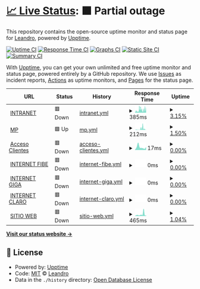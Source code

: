 # [📈 Live Status](https://lgimenezdev.github.io/samsanet/): <!--live status--> **🟧 Partial outage**

This repository contains the open-source uptime monitor and status page for [Leandro](https://demo.upptime.js.org), powered by [Upptime](https://github.com/upptime/upptime).

[![Uptime CI](https://github.com/lgimenezdev/samsanet/workflows/Uptime%20CI/badge.svg)](https://github.com/lgimenezdev/samsanet/actions?query=workflow%3A%22Uptime+CI%22)
[![Response Time CI](https://github.com/lgimenezdev/samsanet/workflows/Response%20Time%20CI/badge.svg)](https://github.com/lgimenezdev/samsanet/actions?query=workflow%3A%22Response+Time+CI%22)
[![Graphs CI](https://github.com/lgimenezdev/samsanet/workflows/Graphs%20CI/badge.svg)](https://github.com/lgimenezdev/samsanet/actions?query=workflow%3A%22Graphs+CI%22)
[![Static Site CI](https://github.com/lgimenezdev/samsanet/workflows/Static%20Site%20CI/badge.svg)](https://github.com/lgimenezdev/samsanet/actions?query=workflow%3A%22Static+Site+CI%22)
[![Summary CI](https://github.com/lgimenezdev/samsanet/workflows/Summary%20CI/badge.svg)](https://github.com/lgimenezdev/samsanet/actions?query=workflow%3A%22Summary+CI%22)

With [Upptime](https://upptime.js.org), you can get your own unlimited and free uptime monitor and status page, powered entirely by a GitHub repository. We use [Issues](https://github.com/lgimenezdev/samsanet/issues) as incident reports, [Actions](https://github.com/lgimenezdev/samsanet/actions) as uptime monitors, and [Pages](https://demo.upptime.js.org) for the status page.

<!--start: status pages-->
<!-- This summary is generated by Upptime (https://github.com/upptime/upptime) -->
<!-- Do not edit this manually, your changes will be overwritten -->
<!-- prettier-ignore -->
| URL | Status | History | Response Time | Uptime |
| --- | ------ | ------- | ------------- | ------ |
| <img alt="" src="https://icons.duckduckgo.com/ip3/intranet.samsa.com.ar.ico" height="13"> [INTRANET](https://intranet.samsa.com.ar) | 🟥 Down | [intranet.yml](https://github.com/lgimenezdev/samsanet/commits/HEAD/history/intranet.yml) | <details><summary><img alt="Response time graph" src="./graphs/intranet/response-time-week.png" height="20"> 385ms</summary><br><a href="https://lgimenezdev.github.io/samsanet/history/intranet"><img alt="Response time 656" src="https://img.shields.io/endpoint?url=https%3A%2F%2Fraw.githubusercontent.com%2Flgimenezdev%2Fsamsanet%2FHEAD%2Fapi%2Fintranet%2Fresponse-time.json"></a><br><a href="https://lgimenezdev.github.io/samsanet/history/intranet"><img alt="24-hour response time 428" src="https://img.shields.io/endpoint?url=https%3A%2F%2Fraw.githubusercontent.com%2Flgimenezdev%2Fsamsanet%2FHEAD%2Fapi%2Fintranet%2Fresponse-time-day.json"></a><br><a href="https://lgimenezdev.github.io/samsanet/history/intranet"><img alt="7-day response time 385" src="https://img.shields.io/endpoint?url=https%3A%2F%2Fraw.githubusercontent.com%2Flgimenezdev%2Fsamsanet%2FHEAD%2Fapi%2Fintranet%2Fresponse-time-week.json"></a><br><a href="https://lgimenezdev.github.io/samsanet/history/intranet"><img alt="30-day response time 303" src="https://img.shields.io/endpoint?url=https%3A%2F%2Fraw.githubusercontent.com%2Flgimenezdev%2Fsamsanet%2FHEAD%2Fapi%2Fintranet%2Fresponse-time-month.json"></a><br><a href="https://lgimenezdev.github.io/samsanet/history/intranet"><img alt="1-year response time 365" src="https://img.shields.io/endpoint?url=https%3A%2F%2Fraw.githubusercontent.com%2Flgimenezdev%2Fsamsanet%2FHEAD%2Fapi%2Fintranet%2Fresponse-time-year.json"></a></details> | <details><summary><a href="https://lgimenezdev.github.io/samsanet/history/intranet">3.15%</a></summary><a href="https://lgimenezdev.github.io/samsanet/history/intranet"><img alt="All-time uptime 95.94%" src="https://img.shields.io/endpoint?url=https%3A%2F%2Fraw.githubusercontent.com%2Flgimenezdev%2Fsamsanet%2FHEAD%2Fapi%2Fintranet%2Fuptime.json"></a><br><a href="https://lgimenezdev.github.io/samsanet/history/intranet"><img alt="24-hour uptime 22.06%" src="https://img.shields.io/endpoint?url=https%3A%2F%2Fraw.githubusercontent.com%2Flgimenezdev%2Fsamsanet%2FHEAD%2Fapi%2Fintranet%2Fuptime-day.json"></a><br><a href="https://lgimenezdev.github.io/samsanet/history/intranet"><img alt="7-day uptime 3.15%" src="https://img.shields.io/endpoint?url=https%3A%2F%2Fraw.githubusercontent.com%2Flgimenezdev%2Fsamsanet%2FHEAD%2Fapi%2Fintranet%2Fuptime-week.json"></a><br><a href="https://lgimenezdev.github.io/samsanet/history/intranet"><img alt="30-day uptime 8.68%" src="https://img.shields.io/endpoint?url=https%3A%2F%2Fraw.githubusercontent.com%2Flgimenezdev%2Fsamsanet%2FHEAD%2Fapi%2Fintranet%2Fuptime-month.json"></a><br><a href="https://lgimenezdev.github.io/samsanet/history/intranet"><img alt="1-year uptime 88.87%" src="https://img.shields.io/endpoint?url=https%3A%2F%2Fraw.githubusercontent.com%2Flgimenezdev%2Fsamsanet%2FHEAD%2Fapi%2Fintranet%2Fuptime-year.json"></a></details>
| <img alt="" src="https://icons.duckduckgo.com/ip3/intranet.samsa.com.ar.ico" height="13"> [MP](https://intranet.samsa.com.ar/mp/) | 🟩 Up | [mp.yml](https://github.com/lgimenezdev/samsanet/commits/HEAD/history/mp.yml) | <details><summary><img alt="Response time graph" src="./graphs/mp/response-time-week.png" height="20"> 212ms</summary><br><a href="https://lgimenezdev.github.io/samsanet/history/mp"><img alt="Response time 178" src="https://img.shields.io/endpoint?url=https%3A%2F%2Fraw.githubusercontent.com%2Flgimenezdev%2Fsamsanet%2FHEAD%2Fapi%2Fmp%2Fresponse-time.json"></a><br><a href="https://lgimenezdev.github.io/samsanet/history/mp"><img alt="24-hour response time 275" src="https://img.shields.io/endpoint?url=https%3A%2F%2Fraw.githubusercontent.com%2Flgimenezdev%2Fsamsanet%2FHEAD%2Fapi%2Fmp%2Fresponse-time-day.json"></a><br><a href="https://lgimenezdev.github.io/samsanet/history/mp"><img alt="7-day response time 212" src="https://img.shields.io/endpoint?url=https%3A%2F%2Fraw.githubusercontent.com%2Flgimenezdev%2Fsamsanet%2FHEAD%2Fapi%2Fmp%2Fresponse-time-week.json"></a><br><a href="https://lgimenezdev.github.io/samsanet/history/mp"><img alt="30-day response time 119" src="https://img.shields.io/endpoint?url=https%3A%2F%2Fraw.githubusercontent.com%2Flgimenezdev%2Fsamsanet%2FHEAD%2Fapi%2Fmp%2Fresponse-time-month.json"></a><br><a href="https://lgimenezdev.github.io/samsanet/history/mp"><img alt="1-year response time 143" src="https://img.shields.io/endpoint?url=https%3A%2F%2Fraw.githubusercontent.com%2Flgimenezdev%2Fsamsanet%2FHEAD%2Fapi%2Fmp%2Fresponse-time-year.json"></a></details> | <details><summary><a href="https://lgimenezdev.github.io/samsanet/history/mp">1.50%</a></summary><a href="https://lgimenezdev.github.io/samsanet/history/mp"><img alt="All-time uptime 95.26%" src="https://img.shields.io/endpoint?url=https%3A%2F%2Fraw.githubusercontent.com%2Flgimenezdev%2Fsamsanet%2FHEAD%2Fapi%2Fmp%2Fuptime.json"></a><br><a href="https://lgimenezdev.github.io/samsanet/history/mp"><img alt="24-hour uptime 10.52%" src="https://img.shields.io/endpoint?url=https%3A%2F%2Fraw.githubusercontent.com%2Flgimenezdev%2Fsamsanet%2FHEAD%2Fapi%2Fmp%2Fuptime-day.json"></a><br><a href="https://lgimenezdev.github.io/samsanet/history/mp"><img alt="7-day uptime 1.50%" src="https://img.shields.io/endpoint?url=https%3A%2F%2Fraw.githubusercontent.com%2Flgimenezdev%2Fsamsanet%2FHEAD%2Fapi%2Fmp%2Fuptime-week.json"></a><br><a href="https://lgimenezdev.github.io/samsanet/history/mp"><img alt="30-day uptime 8.30%" src="https://img.shields.io/endpoint?url=https%3A%2F%2Fraw.githubusercontent.com%2Flgimenezdev%2Fsamsanet%2FHEAD%2Fapi%2Fmp%2Fuptime-month.json"></a><br><a href="https://lgimenezdev.github.io/samsanet/history/mp"><img alt="1-year uptime 86.99%" src="https://img.shields.io/endpoint?url=https%3A%2F%2Fraw.githubusercontent.com%2Flgimenezdev%2Fsamsanet%2FHEAD%2Fapi%2Fmp%2Fuptime-year.json"></a></details>
| <img alt="" src="https://icons.duckduckgo.com/ip3/intranet.samsa.com.ar.ico" height="13"> [Acceso Clientes](https://intranet.samsa.com.ar/apex/f?p=1000) | 🟥 Down | [acceso-clientes.yml](https://github.com/lgimenezdev/samsanet/commits/HEAD/history/acceso-clientes.yml) | <details><summary><img alt="Response time graph" src="./graphs/acceso-clientes/response-time-week.png" height="20"> 17ms</summary><br><a href="https://lgimenezdev.github.io/samsanet/history/acceso-clientes"><img alt="Response time 1346" src="https://img.shields.io/endpoint?url=https%3A%2F%2Fraw.githubusercontent.com%2Flgimenezdev%2Fsamsanet%2FHEAD%2Fapi%2Facceso-clientes%2Fresponse-time.json"></a><br><a href="https://lgimenezdev.github.io/samsanet/history/acceso-clientes"><img alt="24-hour response time 17" src="https://img.shields.io/endpoint?url=https%3A%2F%2Fraw.githubusercontent.com%2Flgimenezdev%2Fsamsanet%2FHEAD%2Fapi%2Facceso-clientes%2Fresponse-time-day.json"></a><br><a href="https://lgimenezdev.github.io/samsanet/history/acceso-clientes"><img alt="7-day response time 17" src="https://img.shields.io/endpoint?url=https%3A%2F%2Fraw.githubusercontent.com%2Flgimenezdev%2Fsamsanet%2FHEAD%2Fapi%2Facceso-clientes%2Fresponse-time-week.json"></a><br><a href="https://lgimenezdev.github.io/samsanet/history/acceso-clientes"><img alt="30-day response time 14" src="https://img.shields.io/endpoint?url=https%3A%2F%2Fraw.githubusercontent.com%2Flgimenezdev%2Fsamsanet%2FHEAD%2Fapi%2Facceso-clientes%2Fresponse-time-month.json"></a><br><a href="https://lgimenezdev.github.io/samsanet/history/acceso-clientes"><img alt="1-year response time 733" src="https://img.shields.io/endpoint?url=https%3A%2F%2Fraw.githubusercontent.com%2Flgimenezdev%2Fsamsanet%2FHEAD%2Fapi%2Facceso-clientes%2Fresponse-time-year.json"></a></details> | <details><summary><a href="https://lgimenezdev.github.io/samsanet/history/acceso-clientes">0.00%</a></summary><a href="https://lgimenezdev.github.io/samsanet/history/acceso-clientes"><img alt="All-time uptime 69.75%" src="https://img.shields.io/endpoint?url=https%3A%2F%2Fraw.githubusercontent.com%2Flgimenezdev%2Fsamsanet%2FHEAD%2Fapi%2Facceso-clientes%2Fuptime.json"></a><br><a href="https://lgimenezdev.github.io/samsanet/history/acceso-clientes"><img alt="24-hour uptime 0.00%" src="https://img.shields.io/endpoint?url=https%3A%2F%2Fraw.githubusercontent.com%2Flgimenezdev%2Fsamsanet%2FHEAD%2Fapi%2Facceso-clientes%2Fuptime-day.json"></a><br><a href="https://lgimenezdev.github.io/samsanet/history/acceso-clientes"><img alt="7-day uptime 0.00%" src="https://img.shields.io/endpoint?url=https%3A%2F%2Fraw.githubusercontent.com%2Flgimenezdev%2Fsamsanet%2FHEAD%2Fapi%2Facceso-clientes%2Fuptime-week.json"></a><br><a href="https://lgimenezdev.github.io/samsanet/history/acceso-clientes"><img alt="30-day uptime 7.96%" src="https://img.shields.io/endpoint?url=https%3A%2F%2Fraw.githubusercontent.com%2Flgimenezdev%2Fsamsanet%2FHEAD%2Fapi%2Facceso-clientes%2Fuptime-month.json"></a><br><a href="https://lgimenezdev.github.io/samsanet/history/acceso-clientes"><img alt="1-year uptime 20.51%" src="https://img.shields.io/endpoint?url=https%3A%2F%2Fraw.githubusercontent.com%2Flgimenezdev%2Fsamsanet%2FHEAD%2Fapi%2Facceso-clientes%2Fuptime-year.json"></a></details>
| <img alt="" src="https://icons.duckduckgo.com/ip3/null.ico" height="13"> [INTERNET FIBE](fibertel.samsa.com.ar) | 🟥 Down | [internet-fibe.yml](https://github.com/lgimenezdev/samsanet/commits/HEAD/history/internet-fibe.yml) | <details><summary><img alt="Response time graph" src="./graphs/internet-fibe/response-time-week.png" height="20"> 0ms</summary><br><a href="https://lgimenezdev.github.io/samsanet/history/internet-fibe"><img alt="Response time 2013" src="https://img.shields.io/endpoint?url=https%3A%2F%2Fraw.githubusercontent.com%2Flgimenezdev%2Fsamsanet%2FHEAD%2Fapi%2Finternet-fibe%2Fresponse-time.json"></a><br><a href="https://lgimenezdev.github.io/samsanet/history/internet-fibe"><img alt="24-hour response time 0" src="https://img.shields.io/endpoint?url=https%3A%2F%2Fraw.githubusercontent.com%2Flgimenezdev%2Fsamsanet%2FHEAD%2Fapi%2Finternet-fibe%2Fresponse-time-day.json"></a><br><a href="https://lgimenezdev.github.io/samsanet/history/internet-fibe"><img alt="7-day response time 0" src="https://img.shields.io/endpoint?url=https%3A%2F%2Fraw.githubusercontent.com%2Flgimenezdev%2Fsamsanet%2FHEAD%2Fapi%2Finternet-fibe%2Fresponse-time-week.json"></a><br><a href="https://lgimenezdev.github.io/samsanet/history/internet-fibe"><img alt="30-day response time 0" src="https://img.shields.io/endpoint?url=https%3A%2F%2Fraw.githubusercontent.com%2Flgimenezdev%2Fsamsanet%2FHEAD%2Fapi%2Finternet-fibe%2Fresponse-time-month.json"></a><br><a href="https://lgimenezdev.github.io/samsanet/history/internet-fibe"><img alt="1-year response time 1554" src="https://img.shields.io/endpoint?url=https%3A%2F%2Fraw.githubusercontent.com%2Flgimenezdev%2Fsamsanet%2FHEAD%2Fapi%2Finternet-fibe%2Fresponse-time-year.json"></a></details> | <details><summary><a href="https://lgimenezdev.github.io/samsanet/history/internet-fibe">0.00%</a></summary><a href="https://lgimenezdev.github.io/samsanet/history/internet-fibe"><img alt="All-time uptime 44.10%" src="https://img.shields.io/endpoint?url=https%3A%2F%2Fraw.githubusercontent.com%2Flgimenezdev%2Fsamsanet%2FHEAD%2Fapi%2Finternet-fibe%2Fuptime.json"></a><br><a href="https://lgimenezdev.github.io/samsanet/history/internet-fibe"><img alt="24-hour uptime 0.00%" src="https://img.shields.io/endpoint?url=https%3A%2F%2Fraw.githubusercontent.com%2Flgimenezdev%2Fsamsanet%2FHEAD%2Fapi%2Finternet-fibe%2Fuptime-day.json"></a><br><a href="https://lgimenezdev.github.io/samsanet/history/internet-fibe"><img alt="7-day uptime 0.00%" src="https://img.shields.io/endpoint?url=https%3A%2F%2Fraw.githubusercontent.com%2Flgimenezdev%2Fsamsanet%2FHEAD%2Fapi%2Finternet-fibe%2Fuptime-week.json"></a><br><a href="https://lgimenezdev.github.io/samsanet/history/internet-fibe"><img alt="30-day uptime 7.96%" src="https://img.shields.io/endpoint?url=https%3A%2F%2Fraw.githubusercontent.com%2Flgimenezdev%2Fsamsanet%2FHEAD%2Fapi%2Finternet-fibe%2Fuptime-month.json"></a><br><a href="https://lgimenezdev.github.io/samsanet/history/internet-fibe"><img alt="1-year uptime 2.53%" src="https://img.shields.io/endpoint?url=https%3A%2F%2Fraw.githubusercontent.com%2Flgimenezdev%2Fsamsanet%2FHEAD%2Fapi%2Finternet-fibe%2Fuptime-year.json"></a></details>
| <img alt="" src="https://icons.duckduckgo.com/ip3/null.ico" height="13"> [INTERNET GIGA](gigared.samsa.com.ar) | 🟥 Down | [internet-giga.yml](https://github.com/lgimenezdev/samsanet/commits/HEAD/history/internet-giga.yml) | <details><summary><img alt="Response time graph" src="./graphs/internet-giga/response-time-week.png" height="20"> 0ms</summary><br><a href="https://lgimenezdev.github.io/samsanet/history/internet-giga"><img alt="Response time 0" src="https://img.shields.io/endpoint?url=https%3A%2F%2Fraw.githubusercontent.com%2Flgimenezdev%2Fsamsanet%2FHEAD%2Fapi%2Finternet-giga%2Fresponse-time.json"></a><br><a href="https://lgimenezdev.github.io/samsanet/history/internet-giga"><img alt="24-hour response time 0" src="https://img.shields.io/endpoint?url=https%3A%2F%2Fraw.githubusercontent.com%2Flgimenezdev%2Fsamsanet%2FHEAD%2Fapi%2Finternet-giga%2Fresponse-time-day.json"></a><br><a href="https://lgimenezdev.github.io/samsanet/history/internet-giga"><img alt="7-day response time 0" src="https://img.shields.io/endpoint?url=https%3A%2F%2Fraw.githubusercontent.com%2Flgimenezdev%2Fsamsanet%2FHEAD%2Fapi%2Finternet-giga%2Fresponse-time-week.json"></a><br><a href="https://lgimenezdev.github.io/samsanet/history/internet-giga"><img alt="30-day response time 0" src="https://img.shields.io/endpoint?url=https%3A%2F%2Fraw.githubusercontent.com%2Flgimenezdev%2Fsamsanet%2FHEAD%2Fapi%2Finternet-giga%2Fresponse-time-month.json"></a><br><a href="https://lgimenezdev.github.io/samsanet/history/internet-giga"><img alt="1-year response time 0" src="https://img.shields.io/endpoint?url=https%3A%2F%2Fraw.githubusercontent.com%2Flgimenezdev%2Fsamsanet%2FHEAD%2Fapi%2Finternet-giga%2Fresponse-time-year.json"></a></details> | <details><summary><a href="https://lgimenezdev.github.io/samsanet/history/internet-giga">0.00%</a></summary><a href="https://lgimenezdev.github.io/samsanet/history/internet-giga"><img alt="All-time uptime 0.85%" src="https://img.shields.io/endpoint?url=https%3A%2F%2Fraw.githubusercontent.com%2Flgimenezdev%2Fsamsanet%2FHEAD%2Fapi%2Finternet-giga%2Fuptime.json"></a><br><a href="https://lgimenezdev.github.io/samsanet/history/internet-giga"><img alt="24-hour uptime 0.00%" src="https://img.shields.io/endpoint?url=https%3A%2F%2Fraw.githubusercontent.com%2Flgimenezdev%2Fsamsanet%2FHEAD%2Fapi%2Finternet-giga%2Fuptime-day.json"></a><br><a href="https://lgimenezdev.github.io/samsanet/history/internet-giga"><img alt="7-day uptime 0.00%" src="https://img.shields.io/endpoint?url=https%3A%2F%2Fraw.githubusercontent.com%2Flgimenezdev%2Fsamsanet%2FHEAD%2Fapi%2Finternet-giga%2Fuptime-week.json"></a><br><a href="https://lgimenezdev.github.io/samsanet/history/internet-giga"><img alt="30-day uptime 7.96%" src="https://img.shields.io/endpoint?url=https%3A%2F%2Fraw.githubusercontent.com%2Flgimenezdev%2Fsamsanet%2FHEAD%2Fapi%2Finternet-giga%2Fuptime-month.json"></a><br><a href="https://lgimenezdev.github.io/samsanet/history/internet-giga"><img alt="1-year uptime 0.00%" src="https://img.shields.io/endpoint?url=https%3A%2F%2Fraw.githubusercontent.com%2Flgimenezdev%2Fsamsanet%2FHEAD%2Fapi%2Finternet-giga%2Fuptime-year.json"></a></details>
| <img alt="" src="https://icons.duckduckgo.com/ip3/null.ico" height="13"> [INTERNET CLARO](claro.samsa.com.ar) | 🟥 Down | [internet-claro.yml](https://github.com/lgimenezdev/samsanet/commits/HEAD/history/internet-claro.yml) | <details><summary><img alt="Response time graph" src="./graphs/internet-claro/response-time-week.png" height="20"> 0ms</summary><br><a href="https://lgimenezdev.github.io/samsanet/history/internet-claro"><img alt="Response time 584" src="https://img.shields.io/endpoint?url=https%3A%2F%2Fraw.githubusercontent.com%2Flgimenezdev%2Fsamsanet%2FHEAD%2Fapi%2Finternet-claro%2Fresponse-time.json"></a><br><a href="https://lgimenezdev.github.io/samsanet/history/internet-claro"><img alt="24-hour response time 0" src="https://img.shields.io/endpoint?url=https%3A%2F%2Fraw.githubusercontent.com%2Flgimenezdev%2Fsamsanet%2FHEAD%2Fapi%2Finternet-claro%2Fresponse-time-day.json"></a><br><a href="https://lgimenezdev.github.io/samsanet/history/internet-claro"><img alt="7-day response time 0" src="https://img.shields.io/endpoint?url=https%3A%2F%2Fraw.githubusercontent.com%2Flgimenezdev%2Fsamsanet%2FHEAD%2Fapi%2Finternet-claro%2Fresponse-time-week.json"></a><br><a href="https://lgimenezdev.github.io/samsanet/history/internet-claro"><img alt="30-day response time 0" src="https://img.shields.io/endpoint?url=https%3A%2F%2Fraw.githubusercontent.com%2Flgimenezdev%2Fsamsanet%2FHEAD%2Fapi%2Finternet-claro%2Fresponse-time-month.json"></a><br><a href="https://lgimenezdev.github.io/samsanet/history/internet-claro"><img alt="1-year response time 580" src="https://img.shields.io/endpoint?url=https%3A%2F%2Fraw.githubusercontent.com%2Flgimenezdev%2Fsamsanet%2FHEAD%2Fapi%2Finternet-claro%2Fresponse-time-year.json"></a></details> | <details><summary><a href="https://lgimenezdev.github.io/samsanet/history/internet-claro">0.00%</a></summary><a href="https://lgimenezdev.github.io/samsanet/history/internet-claro"><img alt="All-time uptime 37.66%" src="https://img.shields.io/endpoint?url=https%3A%2F%2Fraw.githubusercontent.com%2Flgimenezdev%2Fsamsanet%2FHEAD%2Fapi%2Finternet-claro%2Fuptime.json"></a><br><a href="https://lgimenezdev.github.io/samsanet/history/internet-claro"><img alt="24-hour uptime 0.00%" src="https://img.shields.io/endpoint?url=https%3A%2F%2Fraw.githubusercontent.com%2Flgimenezdev%2Fsamsanet%2FHEAD%2Fapi%2Finternet-claro%2Fuptime-day.json"></a><br><a href="https://lgimenezdev.github.io/samsanet/history/internet-claro"><img alt="7-day uptime 0.00%" src="https://img.shields.io/endpoint?url=https%3A%2F%2Fraw.githubusercontent.com%2Flgimenezdev%2Fsamsanet%2FHEAD%2Fapi%2Finternet-claro%2Fuptime-week.json"></a><br><a href="https://lgimenezdev.github.io/samsanet/history/internet-claro"><img alt="30-day uptime 7.96%" src="https://img.shields.io/endpoint?url=https%3A%2F%2Fraw.githubusercontent.com%2Flgimenezdev%2Fsamsanet%2FHEAD%2Fapi%2Finternet-claro%2Fuptime-month.json"></a><br><a href="https://lgimenezdev.github.io/samsanet/history/internet-claro"><img alt="1-year uptime 17.35%" src="https://img.shields.io/endpoint?url=https%3A%2F%2Fraw.githubusercontent.com%2Flgimenezdev%2Fsamsanet%2FHEAD%2Fapi%2Finternet-claro%2Fuptime-year.json"></a></details>
| <img alt="" src="https://icons.duckduckgo.com/ip3/samsa.com.ar.ico" height="13"> [SITIO WEB](https://samsa.com.ar) | 🟥 Down | [sitio-web.yml](https://github.com/lgimenezdev/samsanet/commits/HEAD/history/sitio-web.yml) | <details><summary><img alt="Response time graph" src="./graphs/sitio-web/response-time-week.png" height="20"> 465ms</summary><br><a href="https://lgimenezdev.github.io/samsanet/history/sitio-web"><img alt="Response time 653" src="https://img.shields.io/endpoint?url=https%3A%2F%2Fraw.githubusercontent.com%2Flgimenezdev%2Fsamsanet%2FHEAD%2Fapi%2Fsitio-web%2Fresponse-time.json"></a><br><a href="https://lgimenezdev.github.io/samsanet/history/sitio-web"><img alt="24-hour response time 576" src="https://img.shields.io/endpoint?url=https%3A%2F%2Fraw.githubusercontent.com%2Flgimenezdev%2Fsamsanet%2FHEAD%2Fapi%2Fsitio-web%2Fresponse-time-day.json"></a><br><a href="https://lgimenezdev.github.io/samsanet/history/sitio-web"><img alt="7-day response time 465" src="https://img.shields.io/endpoint?url=https%3A%2F%2Fraw.githubusercontent.com%2Flgimenezdev%2Fsamsanet%2FHEAD%2Fapi%2Fsitio-web%2Fresponse-time-week.json"></a><br><a href="https://lgimenezdev.github.io/samsanet/history/sitio-web"><img alt="30-day response time 305" src="https://img.shields.io/endpoint?url=https%3A%2F%2Fraw.githubusercontent.com%2Flgimenezdev%2Fsamsanet%2FHEAD%2Fapi%2Fsitio-web%2Fresponse-time-month.json"></a><br><a href="https://lgimenezdev.github.io/samsanet/history/sitio-web"><img alt="1-year response time 504" src="https://img.shields.io/endpoint?url=https%3A%2F%2Fraw.githubusercontent.com%2Flgimenezdev%2Fsamsanet%2FHEAD%2Fapi%2Fsitio-web%2Fresponse-time-year.json"></a></details> | <details><summary><a href="https://lgimenezdev.github.io/samsanet/history/sitio-web">1.04%</a></summary><a href="https://lgimenezdev.github.io/samsanet/history/sitio-web"><img alt="All-time uptime 95.98%" src="https://img.shields.io/endpoint?url=https%3A%2F%2Fraw.githubusercontent.com%2Flgimenezdev%2Fsamsanet%2FHEAD%2Fapi%2Fsitio-web%2Fuptime.json"></a><br><a href="https://lgimenezdev.github.io/samsanet/history/sitio-web"><img alt="24-hour uptime 7.29%" src="https://img.shields.io/endpoint?url=https%3A%2F%2Fraw.githubusercontent.com%2Flgimenezdev%2Fsamsanet%2FHEAD%2Fapi%2Fsitio-web%2Fuptime-day.json"></a><br><a href="https://lgimenezdev.github.io/samsanet/history/sitio-web"><img alt="7-day uptime 1.04%" src="https://img.shields.io/endpoint?url=https%3A%2F%2Fraw.githubusercontent.com%2Flgimenezdev%2Fsamsanet%2FHEAD%2Fapi%2Fsitio-web%2Fuptime-week.json"></a><br><a href="https://lgimenezdev.github.io/samsanet/history/sitio-web"><img alt="30-day uptime 8.19%" src="https://img.shields.io/endpoint?url=https%3A%2F%2Fraw.githubusercontent.com%2Flgimenezdev%2Fsamsanet%2FHEAD%2Fapi%2Fsitio-web%2Fuptime-month.json"></a><br><a href="https://lgimenezdev.github.io/samsanet/history/sitio-web"><img alt="1-year uptime 88.97%" src="https://img.shields.io/endpoint?url=https%3A%2F%2Fraw.githubusercontent.com%2Flgimenezdev%2Fsamsanet%2FHEAD%2Fapi%2Fsitio-web%2Fuptime-year.json"></a></details>

<!--end: status pages-->

[**Visit our status website →**](https://demo.upptime.js.org)

## 📄 License

- Powered by: [Upptime](https://github.com/upptime/upptime)
- Code: [MIT](./LICENSE) © [Leandro](https://demo.upptime.js.org)
- Data in the `./history` directory: [Open Database License](https://opendatacommons.org/licenses/odbl/1-0/)

